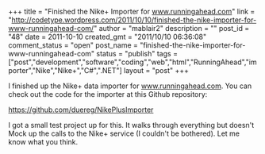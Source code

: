 +++
title = "Finished the Nike+ Importer for www.runningahead.com"
link = "http://codetype.wordpress.com/2011/10/10/finished-the-nike-importer-for-www-runningahead-com/"
author = "mablair2"
description = ""
post_id = "48"
date = 2011-10-10
created_gmt = "2011/10/10 06:36:08"
comment_status = "open"
post_name = "finished-the-nike-importer-for-www-runningahead-com"
status = "publish"
tags = ["post","development","software","coding","web","html","RunningAhead","importer","Nike","Nike+","C#",".NET"]
layout = "post"
+++

I finished up the Nike+ data importer for www.runningahead.com. You can check out the code for the importer at this Github repository:

<https://github.com/duereg/NikePlusImporter>

I got a small test project up for this. It walks through everything but doesn't Mock up the calls to the Nike+ service (I couldn't be bothered). Let me know what you think.

